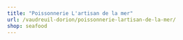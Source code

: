 ```yaml
---
title: "Poissonnerie L'artisan de la mer"
url: /vaudreuil-dorion/poissonnerie-lartisan-de-la-mer/
shop: seafood
---
```

